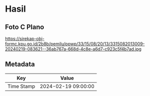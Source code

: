 # Hasil

## Foto C Plano

https://sirekap-obj-formc.kpu.go.id/2b8b/pemilu/ppwp/33/15/08/20/13/3315082013009-20240219-083621--36ab767a-668d-4c8e-a6d7-c923c5f4b7ad.jpg


## Metadata

| Key        | Value               |
| ---------- | ------------------- |
| Time Stamp | 2024-02-19 09:00:00 |



